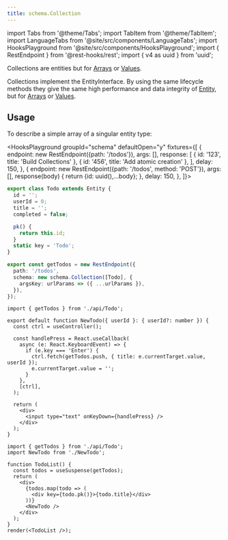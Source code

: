 ```yaml
---
title: schema.Collection
---
```


<head>
  <title>schema.Collection - Entities of Arrays or Values</title>
</head>

import Tabs from '@theme/Tabs';
import TabItem from '@theme/TabItem';
import LanguageTabs from '@site/src/components/LanguageTabs';
import HooksPlayground from '@site/src/components/HooksPlayground';
import { RestEndpoint } from '@rest-hooks/rest';
import { v4 as uuid } from 'uuid';

Collections are entities but for [Arrays](./Array.md) or [Values](./Values.md).

Collections implement the EntityInterface. By using the same lifecycle methods they give the same
high performance and data integrity of [Entity](./Entity.md), but for [Arrays](./Array.md) or [Values](./Values.md).

## Usage

To describe a simple array of a singular entity type:

<HooksPlayground groupId="schema" defaultOpen="y" fixtures={[
{
endpoint: new RestEndpoint({path: '/todos'}),
args: [],
response: [
{ id: '123', title: 'Build Collections' },
{ id: '456', title: 'Add atomic creation' },
],
delay: 150,
},
{
endpoint: new RestEndpoint({path: '/todos', method: 'POST'}),
args: [],
response(body) {
return {id: uuid(),...body};
},
delay: 150,
},
]}>

```ts title="api/Todo" {15-17}
export class Todo extends Entity {
  id = '';
  userId = 0;
  title = '';
  completed = false;

  pk() {
    return this.id;
  }
  static key = 'Todo';
}

export const getTodos = new RestEndpoint({
  path: '/todos',
  schema: new schema.Collection([Todo], {
    argsKey: urlParams => ({ ...urlParams }),
  }),
});
```

```tsx title="NewTodo" {9}
import { getTodos } from './api/Todo';

export default function NewTodo({ userId }: { userId?: number }) {
  const ctrl = useController();

  const handlePress = React.useCallback(
    async (e: React.KeyboardEvent) => {
      if (e.key === 'Enter') {
        ctrl.fetch(getTodos.push, { title: e.currentTarget.value, userId });
        e.currentTarget.value = '';
      }
    },
    [ctrl],
  );

  return (
    <div>
      <input type="text" onKeyDown={handlePress} />
    </div>
  );
}
```

```tsx title="TodoList" collapsed
import { getTodos } from './api/Todo';
import NewTodo from './NewTodo';

function TodoList() {
  const todos = useSuspense(getTodos);
  return (
    <div>
      {todos.map(todo => (
        <div key={todo.pk()}>{todo.title}</div>
      ))}
      <NewTodo />
    </div>
  );
}
render(<TodoList />);
```

</HooksPlayground>
